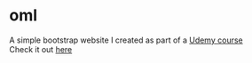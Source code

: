 # oml
A simple bootstrap website I created as part of a [Udemy course](https://www.udemy.com/share/101JKkB0oacV5VRXQ=/)
<br> Check it out [here](https://vaylon-fernandes.github.io/oml/)
